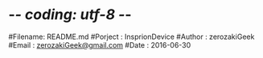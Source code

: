 # -*- coding: utf-8 -*-
#Filename:    README.md
#Porject :    InsprionDevice
#Author  :    zerozakiGeek
#Email   :    zerozakiGeek@gmail.com
#Date    :    2016-06-30
